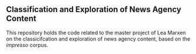 ## Classification and Exploration of News Agency Content

This repository holds the code related to the master project of Lea Marxen on the classicifcation and exploration of news agency content, based on the _impresso_ corpus.
